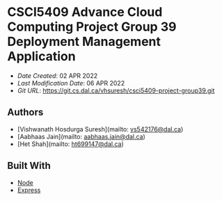 # CSCI5409 Advance Cloud Computing Project Group 39 Deployment Management Application

* *Date Created*: 02 APR 2022
* *Last Modification Date*: 06 APR 2022
* *Git URL*: https://git.cs.dal.ca/vhsuresh/csci5409-project-group39.git

## Authors

* [Vishwanath Hosdurga Suresh](mailto: vs542176@dal.ca)
* [Aabhaas Jain](mailto: aabhaas.jain@dal.ca)
* [Het Shah](mailto: ht699147@dal.ca)

## Built With

* [Node](https://nodejs.org)
* [Express](https://expressjs.com)